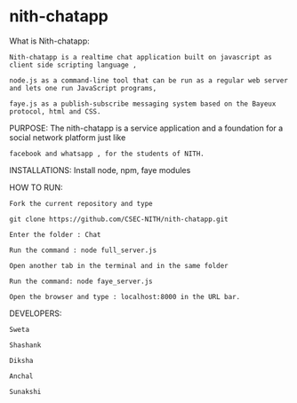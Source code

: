 # nith-chatapp
What is Nith-chatapp:

	Nith-chatapp is a realtime chat application built on javascript as client side scripting language , 
  
  	node.js as a command-line tool that can be run as a regular web server and lets one run JavaScript programs,
  
  	faye.js as a publish-subscribe messaging system based on the Bayeux protocol, html and CSS.


PURPOSE:
	The nith-chatapp is a service application and a foundation for a social network platform just like
	
	facebook and whatsapp , for the students of NITH.
	
INSTALLATIONS:
	Install node, npm, faye modules 
	

HOW TO RUN:

	Fork the current repository and type 
	
	git clone https://github.com/CSEC-NITH/nith-chatapp.git
	
	Enter the folder : Chat
	
	Run the command : node full_server.js
	
	Open another tab in the terminal and in the same folder
	
	Run the command: node faye_server.js
	
	Open the browser and type : localhost:8000 in the URL bar.
	

DEVELOPERS:
	
	Sweta 
	
	Shashank 
	
	Diksha
	
	Anchal
	
	Sunakshi
	
	

	
